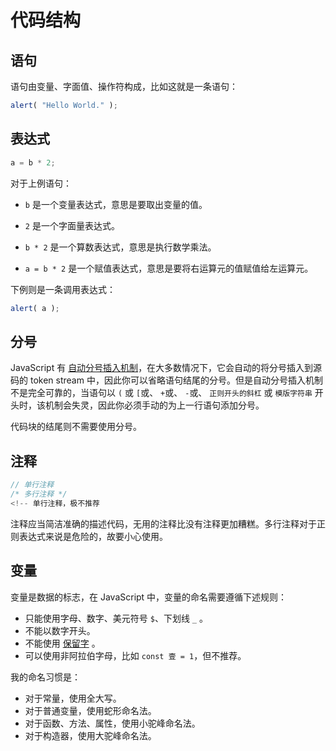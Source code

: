 # 代码结构

## 语句

语句由变量、字面值、操作符构成，比如这就是一条语句：

```js
alert( "Hello World." );
```

## 表达式

```js
a = b * 2;
```

对于上例语句：

-  `b` 是一个变量表达式，意思是要取出变量的值。
-  `2` 是一个字面量表达式。

-  `b * 2` 是一个算数表达式，意思是执行数学乘法。

-  `a = b * 2` 是一个赋值表达式，意思是要将右运算元的值赋值给左运算元。

下例则是一条调用表达式：

```js
alert( a );
```

## 分号

JavaScript 有 [自动分号插入机制](https://tc39.es/ecma262/#sec-rules-of-automatic-semicolon-insertion)，在大多数情况下，它会自动的将分号插入到源码的 token stream 中，因此你可以省略语句结尾的分号。但是自动分号插入机制不是完全可靠的，当语句以 `(` 或 `[`或、 `+`或、 `-`或、 `正则开头的斜杠` 或 `模版字符串` 开头时，该机制会失灵，因此你必须手动的为上一行语句添加分号。

代码块的结尾则不需要使用分号。

## 注释

```js
// 单行注释
/* 多行注释 */
<!-- 单行注释，极不推荐
```

注释应当简洁准确的描述代码，无用的注释比没有注释更加糟糕。多行注释对于正则表达式来说是危险的，故要小心使用。

## 变量

变量是数据的标志，在 JavaScript 中，变量的命名需要遵循下述规则：

- 只能使用字母、数字、美元符号 `$`、下划线 `_` 。
- 不能以数字开头。
- 不能使用 [保留字](https://developer.mozilla.org/zh-CN/docs/Web/JavaScript/Reference/Lexical_grammar) 。
- 可以使用非阿拉伯字母，比如 `const 壹 = 1`，但不推荐。

我的命名习惯是：

- 对于常量，使用全大写。
- 对于普通变量，使用蛇形命名法。
- 对于函数、方法、属性，使用小驼峰命名法。
- 对于构造器，使用大驼峰命名法。
